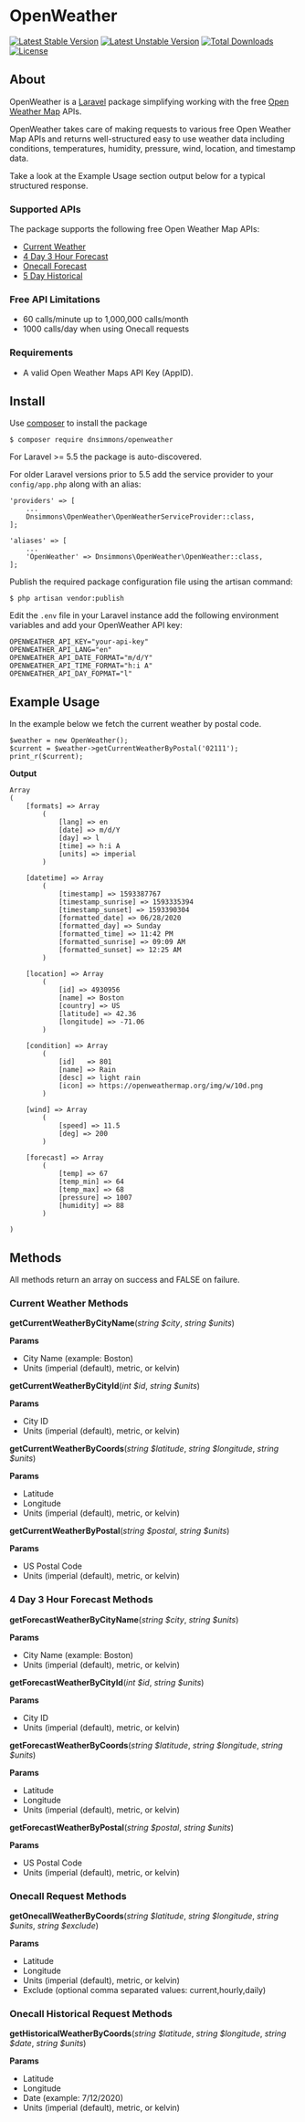 # OpenWeather


[![Latest Stable Version](https://poser.pugx.org/dnsimmons/openweather/v/stable)](https://packagist.org/packages/dnsimmons/openweather)
[![Latest Unstable Version](https://poser.pugx.org/dnsimmons/openweather/v/unstable)](https://packagist.org/packages/dnsimmons/openweather)
[![Total Downloads](https://poser.pugx.org/dnsimmons/openweather/downloads)](https://packagist.org/packages/dnsimmons/openweather)
[![License](https://poser.pugx.org/dnsimmons/openweather/license)](https://packagist.org/packages/dnsimmons/openweather)


## About

OpenWeather is a [Laravel](https://laravel.com) package simplifying working with the free [Open Weather Map](https://openweathermap.org) APIs. 

OpenWeather takes care of making requests to various free Open Weather Map APIs and
returns well-structured easy to use weather data including conditions, temperatures, humidity, 
pressure, wind, location, and timestamp data.

Take a look at the Example Usage section output below for a typical structured response.

### Supported APIs

The package supports the following free Open Weather Map APIs:

- [Current Weather](https://openweathermap.org/current)
- [4 Day 3 Hour Forecast](https://openweathermap.org/api/hourly-forecast)
- [Onecall Forecast](https://openweathermap.org/api/one-call-api)
- [5 Day Historical](https://openweathermap.org/api/one-call-api#history)

### Free API Limitations

- 60 calls/minute up to 1,000,000 calls/month
- 1000 calls/day when using Onecall requests

### Requirements

- A valid Open Weather Maps API Key (AppID).

## Install

Use [composer](http://getcomposer.org) to install the package

	$ composer require dnsimmons/openweather

For Laravel >= 5.5 the package is auto-discovered.

For older Laravel versions prior to 5.5 add the service provider to your `config/app.php` along with an alias:

    'providers' => [
		...
        Dnsimmons\OpenWeather\OpenWeatherServiceProvider::class,
	];

    'aliases' => [
		...
	    'OpenWeather' => Dnsimmons\OpenWeather\OpenWeather::class,	
	];


Publish the required package configuration file using the artisan command:

	$ php artisan vendor:publish

Edit the `.env` file in your Laravel instance add the following environment variables and add your OpenWeather API key:

	OPENWEATHER_API_KEY="your-api-key"
	OPENWEATHER_API_LANG="en"
	OPENWEATHER_API_DATE_FORMAT="m/d/Y"
	OPENWEATHER_API_TIME_FORMAT="h:i A"
	OPENWEATHER_API_DAY_FOPMAT="l"

## Example Usage

In the example below we fetch the current weather by postal code.

	$weather = new OpenWeather();
	$current = $weather->getCurrentWeatherByPostal('02111');
	print_r($current);

**Output**

    Array
    (
        [formats] => Array
            (
                [lang] => en
                [date] => m/d/Y
                [day] => l
                [time] => h:i A
                [units] => imperial
            )
    
        [datetime] => Array
            (
                [timestamp] => 1593387767
                [timestamp_sunrise] => 1593335394
                [timestamp_sunset] => 1593390304
                [formatted_date] => 06/28/2020
                [formatted_day] => Sunday
                [formatted_time] => 11:42 PM
                [formatted_sunrise] => 09:09 AM
                [formatted_sunset] => 12:25 AM
            )
    
        [location] => Array
            (
                [id] => 4930956
                [name] => Boston
                [country] => US
                [latitude] => 42.36
                [longitude] => -71.06
            )
    
        [condition] => Array
            (
                [id]   => 801
                [name] => Rain
                [desc] => light rain
                [icon] => https://openweathermap.org/img/w/10d.png
            )

        [wind] => Array
            (
                [speed] => 11.5
                [deg] => 200
            )
    
        [forecast] => Array
            (
                [temp] => 67
                [temp_min] => 64
                [temp_max] => 68
                [pressure] => 1007
                [humidity] => 88
            )
    
    )

## Methods

All methods return an array on success and FALSE on failure.

### Current Weather Methods

**getCurrentWeatherByCityName**(*string $city*, *string $units*)

**Params**
- City Name (example: Boston)
- Units (imperial (default), metric, or kelvin)

**getCurrentWeatherByCityId**(*int $id*, *string $units*)

**Params**
- City ID
- Units (imperial (default), metric, or kelvin)

**getCurrentWeatherByCoords**(*string $latitude*, *string $longitude*, *string $units*)

**Params**
- Latitude
- Longitude
- Units (imperial (default), metric, or kelvin)

**getCurrentWeatherByPostal**(*string $postal*, *string $units*)

**Params**
- US Postal Code
- Units (imperial (default), metric, or kelvin)

### 4 Day 3 Hour Forecast Methods

**getForecastWeatherByCityName**(*string $city*, *string $units*)

**Params**
- City Name (example: Boston)
- Units (imperial (default), metric, or kelvin)

**getForecastWeatherByCityId**(*int $id*, *string $units*)

**Params**
- City ID
- Units (imperial (default), metric, or kelvin)

**getForecastWeatherByCoords**(*string $latitude*, *string $longitude*, *string $units*)

**Params**
- Latitude
- Longitude
- Units (imperial (default), metric, or kelvin)

**getForecastWeatherByPostal**(*string $postal*, *string $units*)

**Params**
- US Postal Code
- Units (imperial (default), metric, or kelvin)

### Onecall Request Methods

**getOnecallWeatherByCoords**(*string $latitude*, *string $longitude*, *string $units*, *string $exclude*)

**Params**
- Latitude
- Longitude
- Units (imperial (default), metric, or kelvin)
- Exclude (optional comma separated values: current,hourly,daily) 

### Onecall Historical Request Methods

**getHistoricalWeatherByCoords**(*string $latitude*, *string $longitude*, *string $date*, *string $units*)

**Params**
- Latitude
- Longitude
- Date (example: 7/12/2020)
- Units (imperial (default), metric, or kelvin)
